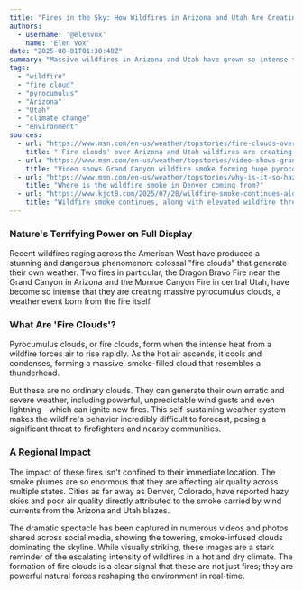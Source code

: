 ```yaml
---
title: "Fires in the Sky: How Wildfires in Arizona and Utah Are Creating Their Own Weather"
authors:
  - username: '@elenvox'
    name: 'Elen Vox'
date: "2025-08-01T01:30:48Z"
summary: "Massive wildfires in Arizona and Utah have grown so intense they are generating their own weather systems, known as pyrocumulus clouds or \"fire clouds.\" This dangerous phenomenon creates erratic conditions, making the fires harder to predict and fight, while sending smoke billowing across the region."
tags:
  - "wildfire"
  - "fire cloud"
  - "pyrocumulus"
  - "Arizona"
  - "Utah"
  - "climate change"
  - "environment"
sources:
  - url: "https://www.msn.com/en-us/weather/topstories/fire-clouds-over-arizona-and-utah-wildfires-are-creating-their-own-erratic-climate/ar-AA1JGbPy"
    title: "'Fire clouds' over Arizona and Utah wildfires are creating their own erratic climate"
  - url: "https://www.msn.com/en-us/weather/topstories/video-shows-grand-canyon-wildfire-smoke-forming-huge-pyrocumulus-cloud/ar-AA1JEKiP"
    title: "Video shows Grand Canyon wildfire smoke forming huge pyrocumulus cloud as dry conditions fuel flames"
  - url: "https://www.msn.com/en-us/weather/topstories/why-is-it-so-hazy-in-denver-today/ar-AA1JFWXn"
    title: "Where is the wildfire smoke in Denver coming from?"
  - url: "https://www.kjct8.com/2025/07/28/wildfire-smoke-continues-along-with-elevated-wildfire-threat/"
    title: "Wildfire smoke continues, along with elevated wildfire threat"
---
```


### Nature's Terrifying Power on Full Display

Recent wildfires raging across the American West have produced a stunning and dangerous phenomenon: colossal "fire clouds" that generate their own weather. Two fires in particular, the Dragon Bravo Fire near the Grand Canyon in Arizona and the Monroe Canyon Fire in central Utah, have become so intense that they are creating massive pyrocumulus clouds, a weather event born from the fire itself.

### What Are 'Fire Clouds'?

Pyrocumulus clouds, or fire clouds, form when the intense heat from a wildfire forces air to rise rapidly. As the hot air ascends, it cools and condenses, forming a massive, smoke-filled cloud that resembles a thunderhead. 

But these are no ordinary clouds. They can generate their own erratic and severe weather, including powerful, unpredictable wind gusts and even lightning—which can ignite new fires. This self-sustaining weather system makes the wildfire's behavior incredibly difficult to forecast, posing a significant threat to firefighters and nearby communities.

### A Regional Impact

The impact of these fires isn't confined to their immediate location. The smoke plumes are so enormous that they are affecting air quality across multiple states. Cities as far away as Denver, Colorado, have reported hazy skies and poor air quality directly attributed to the smoke carried by wind currents from the Arizona and Utah blazes.

The dramatic spectacle has been captured in numerous videos and photos shared across social media, showing the towering, smoke-infused clouds dominating the skyline. While visually striking, these images are a stark reminder of the escalating intensity of wildfires in a hot and dry climate. The formation of fire clouds is a clear signal that these are not just fires; they are powerful natural forces reshaping the environment in real-time.
